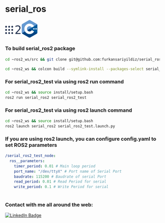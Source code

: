 # serial_ros
<p align="left">
  <img src="documents/ros2.png" style="width: 10%; height: 10%"/>
  <img src="documents/cpp.png" style="width: 10%; height: 10%"/>
</p>

### To build serial_ros2 package

```bash
cd ~ros2_ws/src && git clone git@github.com:furkansariyildiz/serial_ros.git
```

```bash
cd ~ros2_ws && colcon build --symlink-install --packages-select serial_ros2
```

### For serial_ros2_test via using ros2 run command
```bash
cd ~ros2_ws && source install/setup.bash
ros2 run serial_ros2 serial_ros2_test
```

### For serial_ros2_test via using ros2 launch command
```bash
cd ~ros2_ws && source install/setup.bash
ros2 launch serial_ros2 serial_ros2_test.launch.py
```

### If you are using ros2 launch, you can configure config.yaml to set ROS2 parameters
```yaml
/serial_ros2_test_node:
  ros__parameters:
    timer_period: 0.01 # Main loop period
    port_name: "/dev/ttyX" # Port name of Serial Port
    baudrate: 115200 # Baudrate of serial Port 
    read_period: 0.01 # Read Period for serial
    write_period: 0.1 # Write Period for serial
    
```

### Contact with me all around the web:
[![LinkedIn Badge](https://img.shields.io/badge/LinkedIn-Profile-informational?style=flat&logo=linkedin&logoColor=white&color=0D76A8)](https://www.linkedin.com/in/furkan-sariyildiz/)
